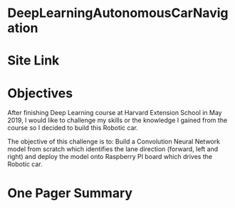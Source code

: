# DeepLearningAutonomousCarNavigation
# Site Link
# Objectives
After finishing Deep Learning course at Harvard Extension School in May 2019, I would like to challenge my skills or the knowledge I gained from the course so I decided to build this Robotic car.

The objective of this challenge is to: Build a Convolution Neural Network model from scratch which identifies the lane direction (forward, left and right) and deploy the model onto Raspberry PI board which drives the Robotic car.

# One Pager Summary
